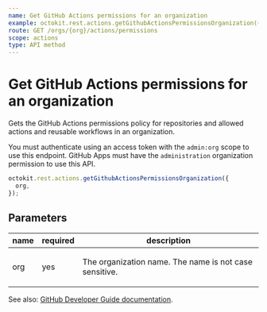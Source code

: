 ```yaml
---
name: Get GitHub Actions permissions for an organization
example: octokit.rest.actions.getGithubActionsPermissionsOrganization({ org })
route: GET /orgs/{org}/actions/permissions
scope: actions
type: API method
---
```


# Get GitHub Actions permissions for an organization

Gets the GitHub Actions permissions policy for repositories and allowed actions and reusable workflows in an organization.

You must authenticate using an access token with the `admin:org` scope to use this endpoint. GitHub Apps must have the `administration` organization permission to use this API.

```js
octokit.rest.actions.getGithubActionsPermissionsOrganization({
  org,
});
```

## Parameters

<table>
  <thead>
    <tr>
      <th>name</th>
      <th>required</th>
      <th>description</th>
    </tr>
  </thead>
  <tbody>
    <tr><td>org</td><td>yes</td><td>

The organization name. The name is not case sensitive.

</td></tr>
  </tbody>
</table>

See also: [GitHub Developer Guide documentation](https://docs.github.com/enterprise-cloud@latest//rest/reference/actions#get-github-actions-permissions-for-an-organization).
